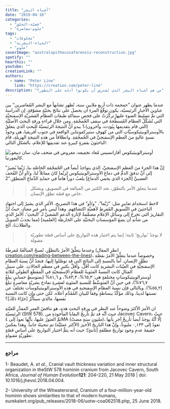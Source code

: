 ```yaml
---
title: "أشباه البشر"
date: "2019-04-16"
categories:
  - "قضيّة-الخلق"
  - "علوم-معاصرة"
tags:
  - "مخلوقات"
  - "الحياة-البشرية"
  - "علوم"
coverImage: "australopithecusafarensis-reconstruction.jpg"
spotify: ""
hearthis: ""
youtube: ""
creationLink: ""
authors:
  - name: "Peter Line"
    link: "https://creation.com/peter-line"
description: "من هم أشباه البشر الذي يُفترض أن يكونوا أدلة على التطور؟"
---
```


عندما يظهر عنوان ”جمجمة ذات أربع ملايين سنة، تُظهر تشابهاً مع البشر المُعاصرين“ بين عناوين الأخبار الرئيسيّة، يكون توقّعُ المرءِ أن يحصلَ على نتائجَ بحثيّةٍ مشوّقةٍ. إن الدراسةَ التي تمَّ تسليطُ الضوءِ عليها تركَّزَتْ على فحصِ سماكةِ طبقاتِ العظامِ القشريَّةِ الإسفنجيَّةِ التي تُشَكِّلُ العظامَ المُسطَّحةَ في سقفِ الجُمجُمَةِ. ومن خلالِ قراءةِ ورقةِ البحثِ الأصليَّةِ (التي قام بتقديمها بِيُودِت، وآخرون)،1 يبدو أنَّ النتيجةَ الرئيسيّةَ للبحثِ الذي يتعلقُ بالأوسترالوبيثيكوسيَّاتِ التي من كهوفِ ستيركفونتاين الواقعة في جنوب أفريقيا، هي وجودُ نسبةٍ عاليةٍ منَ العظمِ الإسفنجيِّ في الجُمجُمَةِ. وانطلاقاً من هذهِ النتيجةِ الهزيلةِ، قامَ الباحثونَ بقفزةٍ كبيرةٍ عند تقديمِها للإعلام، بالشكلِ التالي:

![أوسترالوبيثيكوس أفارانسيس مُعاد تجميعه، معروض في متحف مان، سان دييغوـ كاليفورنيا.](Australopithecusafarensis-reconstruction.jpg)

”إنَّ هذا الجزءَ منَ العظمِ الإسفنجيِّ، الذي يتواجدُ أيضاً في الجُمجُمَةِ الخاصَّةِ بنا، رُبَّما يُشيرُ إلى أنَّ تدفقَ الدمِّ في دماغِ الأوسترالوبيثيكوس لربَّما كانَ مماثلاً لنا، و/أو أنَّ القُحفَ العصبيَّ \[الجزء الذي يحمي الدماغ\] يلعبُ دوراً هاماً في حمايةِ الدِّماغِ المتطوّرِ.“2

> > عندما يتعلق الأمر بالتطوّر، نجد الكثير من المبالغة في التسويق، وبشكل خاص مع قصّة تطوّر الإنسان.

لاحظ استخدامَ تعابيرٍ مثل: ”رُبَّما“، ”و/أو“ في هذا التصريحِ، الأمُر الذي يشيرُ إلى اجتهادِ الباحثينَ في التَّسويقِ المُفرِطِ لأهميَّةِ اكتشافِهم. وهذا ليس بأمرٍ غيرِ معتادٍ، حيثُ أنَّ التقاريرَ التي تخرجُ إلى وسائلِ الإعلامِ مصمَّمةٌ لإثارةِ الدعمِ الشعبيِّ لـ ’البحثِ‘، الأمرُ الذي من شأنهِ أن يضعَ المؤسساتِ البحثيَّةِ على الخارطة \[العلمية\] (مما يجذبُ التمويلَ والطلابَ)، الخ.

> > لا يوجدُ ’تواريخ‘ ثابتة؛ إنما يتم اختيار هذه التواريخ على أساس قصّة تطوريّة مقبولة.

وعندما يتعلَّقُ الأمرُ بالتطوُّرِ، تُصبحُ المبالَغَةُ مُفرطَةً (انظر المقال [creation.com/reading-between-the-lines](/reading-between-the-lines))، وخصوصاً عندما يتعلَّقُ الأمرُ بقصَّةِ تطوُّرِ الإنسانِ. أما بالنسبةِ إلى النتائجِ التي قد توصَّلوا إليها، فنجدُ أنَّ نِسبَةَ العظامِ الإسفنجيَّةِ في العيّنات البشريةِ كانت أقَلَّ، وأقلَّ بكثيرٍ في معظمِ الحالاتِ. على سبيلِ المثالِ كانت النسبةُ المئويةُ للعظامِ الإسفنجيّةِ في المقطَعِ الطوليِ لثلاثةِ أوسترالوبيثيكوساتٍ مختلفةٍ هي: ٦٥,٣%، ٨٣,٣%، و ٨١,٦% (بمتوسطٍ حسابيٍ يبلغُ ٧٦,٧%)، في حينِ أنَّ المتوسِّطَ للنسبةِ المئويةِ لعشرةِ نماذجَ بشريّةٍ معاصرةٍ تبلغُ (٥٥,٢%). وبالتالي فإن نسبةَ العظامِ الإسفنجيةِ في هذهِ الأوسترالوبيثيكوسات تختلفُ عن نسبتها لدينا، وذلك مؤَكَّدٌ ببساطةٍ وفقاً للبيانِ المُقَدَّمِ أعلاه. لكن حتى وإن كانت النسبة نفسها، مالذي سيتأثَّرُ \[جرّاءَ ذلكَ\]؟

ان الأمرَ الأكثرَ وضوحاً عند النظرِ في ورقةِ البحثِ هذهِ، هو تناقضً العمرِ المقدَّرِ للعيّنَةِ الرئيسيّةِ (StW 578). حيث أنَّه قد تمَّ تأريخُ البقايا المأخوذةِ من Jacovec Cavern، حيثُ تمَّ العثورُ عليها، بأنَّها تعودُ إلى ٤MA (مليونِ سنةٍ مضتْ)، إلّا أنَّهُ يوجدُ أيضاً تأريخٌ آخر بأنها تعودُ إلى ٠,١٣٣ مليوناً، وإنَّ هذا التاريخَ الأخيرَ (الأكثر عمليَّة) تم تنحيتَهُ جانباً. وهذا يعكسُ حقيقةَ عدمِ وجودِ تواريخَ مطلقةٍ \[ثابتةٍ\]؛ حيث أنه يتمُّ اختيار التواريخ على أساسِ قصّةٍ تطوريَّةٍ مقبولةٍ.

---

### مراجع

1- Beaudet, A. _et al._, Cranial vault thickness variation and inner structural organization in theStW 578 hominin cranium from Jacovec Cavern, South Africa, _Journal of Human Evolution_**121**: 204–220, 21 May 2018 | doi: 10.1016/j.jhevol.2018.04.004.

2- University of the Witwatersrand, Cranium of a four-million-year-old hominin shows similarities to that of modern humans, eurekalert.org/pub_releases/2018-06/uotw-coa062518.php, 25 June 2018.
